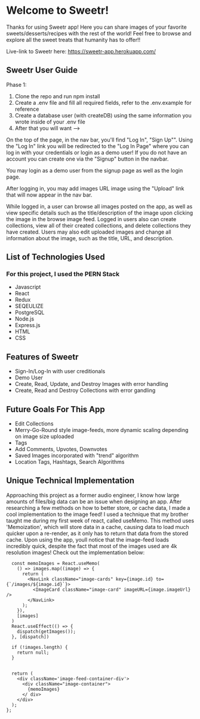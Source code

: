 # Welcome to Sweetr!

Thanks for using Sweetr app! Here you can share images of your favorite sweets/desserts/recipes with the rest of the world! Feel free to browse and explore all the sweet treats that humanity has to offer!!


Live-link to Sweetr here: https://sweetr-app.herokuapp.com/

## Sweetr User Guide

Phase 1:
1) Clone the repo and run npm install
2) Create a .env file and fill all required fields, refer to the .env.example for reference
3) Create a database user (with createDB) using the same information you wrote inside of your .env file
3) After that you will want -->


On the top of the page, in the nav bar, you'll find "Log In", "Sign Up"". Using the "Log In" link you will be redirected to the "Log In Page" where you can log in with your credentials or login as a demo user! If you do not have an account you can create one via the "Signup" button in the navbar.

You may login as a demo user from the signup page as well as the login page.

After logging in, you may add images URL image using the "Upload" link that will now appear in the nav bar.

While logged in, a user can browse all images posted on the app, as well as view specific details such as the title/description of the image upon clicking the image in the browse image feed. Logged in users also can create collections, view all of their created collections, and delete collections they have created. Users may also edit uploaded images and change all information about the image, such as the title, URL, and description.


## List of Technologies Used

### For this project, I used the PERN Stack

- Javascript
- React
- Redux
- SEQEULIZE
- PostgreSQL
- Node.js
- Express.js
- HTML
- CSS

## Features of Sweetr

- Sign-In/Log-In with user creditionals
- Demo User
- Create, Read, Update, and Destroy Images with error handling
- Create, Read and Destroy Collections with error gandling

## Future Goals For This App

- Edit Collections
- Merry-Go-Round style image-feeds, more dynamic scaling depending on image size uploaded
- Tags
- Add Comments, Upvotes, Downvotes
- Saved Images incorporated with "trend" algorithm
- Location Tags, Hashtags, Search Algorithms

## Unique Technical Implementation

Approaching this project as a former audio engineer, I know how large amounts of files/big data can be an issue when designing an app. After researching a few methods on how to better store, or cache data, I made a cool implementation to the image feed! I used a technique that my brother taught me during my first week of react, called useMemo. This method uses 'Memoization', which will store data in a cache, causing data to load much quicker upon a re-render, as it only has to return that data from the stored cache. Upon using the app, youll notice that the image-feed loads incredibly quick, despite the fact that most of the images used are 4k resolution images! Check out the implementation below:

```
  const memoImages = React.useMemo(
    () => images.map((image) => {
      return (
        <NavLink className="image-cards" key={image.id} to={`/images/${image.id}`}>
          <ImageCard className="image-card" imageURL={image.imageUrl} />
        </NavLink>
      );
    }),
    [images]
  )
  React.useEffect(() => {
    dispatch(getImages());
  }, [dispatch])

  if (!images.length) {
    return null;
  }


  return (
    <div className='image-feed-container-div'>
      <div className="image-container">
        {memoImages}
      </ div>
    </div>
  );
};
```
